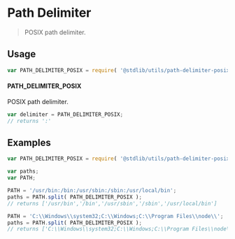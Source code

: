 # Path Delimiter

> POSIX path delimiter.


<!-- <usage> -->

## Usage

``` javascript
var PATH_DELIMITER_POSIX = require( '@stdlib/utils/path-delimiter-posix' );
```

#### PATH_DELIMITER_POSIX

POSIX path delimiter.

``` javascript
var delimiter = PATH_DELIMITER_POSIX;
// returns ':'
```

<!-- </usage> -->


<!-- <examples> -->

## Examples

``` javascript
var PATH_DELIMITER_POSIX = require( '@stdlib/utils/path-delimiter-posix' );

var paths;
var PATH;

PATH = '/usr/bin:/bin:/usr/sbin:/sbin:/usr/local/bin';
paths = PATH.split( PATH_DELIMITER_POSIX );
// returns ['/usr/bin','/bin','/usr/sbin','/sbin','/usr/local/bin']

PATH = 'C:\\Windows\\system32;C:\\Windows;C:\\Program Files\\node\\';
paths = PATH.split( PATH_DELIMITER_POSIX );
// returns ['C:\\Windows\\system32;C:\\Windows;C:\\Program Files\\node\\']
```

<!-- </examples> -->


<!-- <links> -->

<!-- </links> -->
